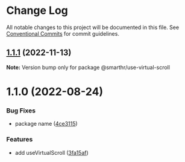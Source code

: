 # Change Log

All notable changes to this project will be documented in this file.
See [Conventional Commits](https://conventionalcommits.org) for commit guidelines.

## [1.1.1](https://github.com/kufu/tamatebako/compare/@smarthr/use-virtual-scroll@1.1.0...@smarthr/use-virtual-scroll@1.1.1) (2022-11-13)

**Note:** Version bump only for package @smarthr/use-virtual-scroll

# 1.1.0 (2022-08-24)

### Bug Fixes

- package name ([4ce3115](https://github.com/kufu/tamatebako/commit/4ce311559dd737f136990b60d176562b3eb190f5))

### Features

- add useVirtualScroll ([3fa15af](https://github.com/kufu/tamatebako/commit/3fa15af5075a7d93ed036abc2af9db63a9fa1837))
